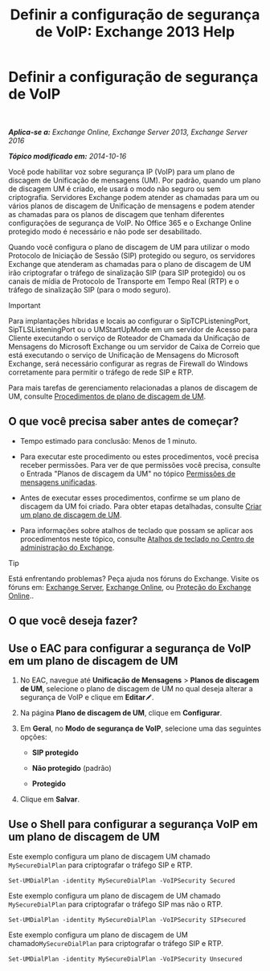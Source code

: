 ﻿---
title: 'Definir a configuração de segurança de VoIP: Exchange 2013 Help'
TOCTitle: Definir a configuração de segurança de VoIP
ms:assetid: b5335654-c766-4f3f-883c-f31263e1d9c1
ms:mtpsurl: https://technet.microsoft.com/pt-br/library/Bb201721(v=EXCHG.150)
ms:contentKeyID: 50486449
ms.date: 05/22/2018
mtps_version: v=EXCHG.150
ms.translationtype: MT
---

# Definir a configuração de segurança de VoIP

 

_**Aplica-se a:** Exchange Online, Exchange Server 2013, Exchange Server 2016_

_**Tópico modificado em:** 2014-10-16_

Você pode habilitar voz sobre segurança IP (VoIP) para um plano de discagem de Unificação de mensagens (UM). Por padrão, quando um plano de discagem UM é criado, ele usará o modo não seguro ou sem criptografia. Servidores Exchange podem atender as chamadas para um ou vários planos de discagem de Unificação de mensagens e podem atender as chamadas para os planos de discagem que tenham diferentes configurações de segurança de VoIP. No Office 365 e o Exchange Online protegido modo é necessário e não pode ser desabilitado.

Quando você configura o plano de discagem de UM para utilizar o modo Protocolo de Iniciação de Sessão (SIP) protegido ou seguro, os servidores Exchange que atenderam as chamadas para o plano de discagem de UM irão criptografar o tráfego de sinalização SIP (para SIP protegido) ou os canais de mídia de Protocolo de Transporte em Tempo Real (RTP) e o tráfego de sinalização SIP (para o modo seguro).


> [!IMPORTANT]
> Para implantações híbridas e locais ao configurar o SipTCPListeningPort, SipTLSListeningPort ou o UMStartUpMode em um servidor de Acesso para Cliente executando o serviço de Roteador de Chamada da Unificação de Mensagens do Microsoft Exchange ou um servidor de Caixa de Correio que está executando o serviço de Unificação de Mensagens do Microsoft Exchange, será necessário configurar as regras de Firewall do Windows corretamente para permitir o tráfego de rede SIP e RTP.



Para mais tarefas de gerenciamento relacionadas a planos de discagem de UM, consulte [Procedimentos de plano de discagem de UM](um-dial-plan-procedures-exchange-2013-help.md).

## O que você precisa saber antes de começar?

  - Tempo estimado para conclusão: Menos de 1 minuto.

  - Para executar este procedimento ou estes procedimentos, você precisa receber permissões. Para ver de que permissões você precisa, consulte o Entrada "Planos de discagem da UM" no tópico [Permissões de mensagens unificadas](unified-messaging-permissions-exchange-2013-help.md).

  - Antes de executar esses procedimentos, confirme se um plano de discagem da UM foi criado. Para obter etapas detalhadas, consulte [Criar um plano de discagem de UM](create-a-um-dial-plan-exchange-2013-help.md).

  - Para informações sobre atalhos de teclado que possam se aplicar aos procedimentos neste tópico, consulte [Atalhos de teclado no Centro de administração do Exchange](keyboard-shortcuts-in-the-exchange-admin-center-exchange-online-protection-help.md).


> [!TIP]
> Está enfrentando problemas? Peça ajuda nos fóruns do Exchange. Visite os fóruns em: <A href="https://go.microsoft.com/fwlink/p/?linkid=60612">Exchange Server</A>, <A href="https://go.microsoft.com/fwlink/p/?linkid=267542">Exchange Online</A>, ou <A href="https://go.microsoft.com/fwlink/p/?linkid=285351">Proteção do Exchange Online</A>..



## O que você deseja fazer?

## Use o EAC para configurar a segurança de VoIP em um plano de discagem de UM

1.  No EAC, navegue até **Unificação de Mensagens** \> **Planos de discagem de UM**, selecione o plano de discagem de UM no qual deseja alterar a segurança de VoIP e clique em **Editar**![Ícone de edição](images/JJ218640.6f53ccb2-1f13-4c02-bea0-30690e6ea71d(EXCHG.150).gif "Ícone de edição").

2.  Na página **Plano de discagem de UM**, clique em **Configurar**.

3.  Em **Geral**, no **Modo de segurança de VoIP**, selecione uma das seguintes opções:
    
      - **SIP protegido**
    
      - **Não protegido** (padrão)
    
      - **Protegido**

4.  Clique em **Salvar**.

## Use o Shell para configurar a segurança VoIP em um plano de discagem de UM

Este exemplo configura um plano de discagem UM chamado `MySecureDialPlan` para criptografar o tráfego SIP e RTP.

    Set-UMDialPlan -identity MySecureDialPlan -VoIPSecurity Secured

Este exemplo configura um plano de discagem de UM chamado `MySecureDialPlan` para criptografar o tráfego SIP mas não o RTP.

    Set-UMDialPlan -identity MySecureDialPlan -VoIPSecurity SIPsecured

Este exemplo configura um plano de discagem de UM chamado`MySecureDialPlan` para criptografar o tráfego SIP e RTP.

    Set-UMDialPlan -identity MySecureDialPlan -VoIPSecurity Unsecured

